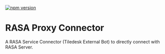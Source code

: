 [![npm version](https://badge.fury.io/js/%40tiledesk%2Ftiledesk-rasa-connector.svg)](https://badge.fury.io/js/%40tiledesk%2Ftiledesk-rasa-connector)

# RASA Proxy Connector
A RASA Service Connector (Tiledesk External Bot) to directly connect with RASA Server.
